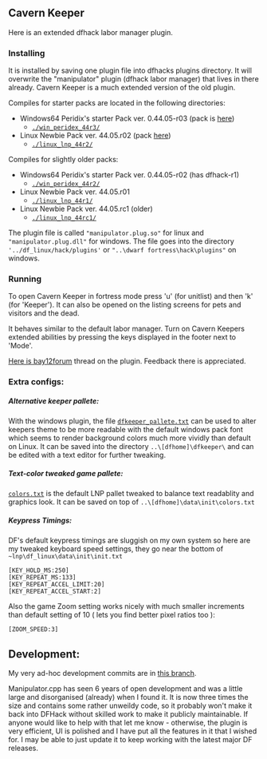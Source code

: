 ## Cavern Keeper 

Here is an extended dfhack labor manager plugin.

### Installing

It is installed by saving one plugin file into dfhacks plugins directory.
It will overwrite the "manipulator" plugin (dfhack labor manager) that lives in there already. Cavern Keeper is a much extended version of the old plugin.

Compiles for starter packs are located in the following directories:
* Windows64 Peridix's starter Pack ver. 0.44.05-r03 (pack is [here](http://dffd.bay12games.com/file.php?id=7622))
  * [`./win_peridex_44r3/`](https://github.com/strainer/dfhack/tree/develop/build/feb_df4405/win_peridex_44r3)
* Linux Newbie Pack ver. 44.05.r02 (pack [here](http://dffd.bay12games.com/file.php?id=13244))
  * [`./linux_lnp_44r2/`](https://github.com/strainer/dfhack/tree/develop/build/feb_df4405/linux_lnp_44r2)

Compiles for slightly older packs:
* Windows64 Peridix's starter Pack ver. 0.44.05-r02 (has dfhack-r1)
  * [`./win_peridex_44r2/`](https://github.com/strainer/dfhack/tree/develop/build/feb_df4405/win_peridex_44r2)
* Linux Newbie Pack ver. 44.05.r01 
  * [`./linux_lnp_44r1/`](https://github.com/strainer/dfhack/tree/develop/build/feb_df4405/linux_lnp_44r1)
* Linux Newbie Pack ver. 44.05.rc1 (older)
  * [`./linux_lnp_44rc1/`](https://github.com/strainer/dfhack/tree/develop/build/feb_df4405/linux_lnp_44rc1)

The plugin file is called `"manipulator.plug.so"` for linux and `"manipulator.plug.dll"` for windows. The file goes into the directory `'../df_linux/hack/plugins'` or `"..\dwarf fortress\hack\plugins"` on windows.


### Running

To open Cavern Keeper in fortress mode press 'u' (for unitlist) and then 'k' (for 'Keeper'). It can also be opened on the listing screens for pets and visitors and the dead.

It behaves similar to the default labor manager. Turn on 
Cavern Keepers extended abilities by pressing the keys
displayed in the footer next to 'Mode'.

[Here is bay12forum](http://www.bay12forums.com/smf/index.php?topic=169329.msg7678623#msg7678623) thread on the plugin. Feedback there is appreciated.


### Extra configs:

##### Alternative keeper pallete:

With the windows plugin, the file [`dfkeeper_pallete.txt`](https://github.com/strainer/dfhack/tree/develop/build/feb_df4405/Win64Perix4405rc2/dfkeeper_pallete.txt) can be used to alter keepers theme to be more readable with the default windows pack font which seems to render background colors much more vividly than default on Linux.
It can be saved into the directory `..\[dfhome]\dfkeeper\` and can be edited with a text editor for further tweaking.
 
##### Text-color tweaked game pallete:

[`colors.txt`](https://github.com/strainer/dfhack/tree/develop/build/feb_df4405/colors.txt) is the default LNP pallet tweaked to
balance text readablity and graphics look.
It can be saved on top of `..\[dfhome]\data\init\colors.txt`

##### Keypress Timings:

DF's default keypress timings are sluggish on my own system
so here are my tweaked keyboard speed settings, they go
near the bottom of `~lnp\df_linux\data\init\init.txt`

```
[KEY_HOLD_MS:250]
[KEY_REPEAT_MS:133]
[KEY_REPEAT_ACCEL_LIMIT:20]
[KEY_REPEAT_ACCEL_START:2]
```

Also the game Zoom setting works nicely with much smaller increments than default setting of 10 ( lets you find better pixel ratios too ):
```
[ZOOM_SPEED:3]
```

## Development:

My very ad-hoc development commits are in [this branch](https://github.com/strainer/dfhack/commits/manipu_remix).

Manipulator.cpp has seen 6 years of open development and was a little large and disorganised (already) when I found it. It is now three times the size and contains some rather unweildy code, so it probably won't make it back into DFHack without skilled work to make it publicly maintainable. If anyone would like to help with that let me know - otherwise, the plugin is very efficient, UI is polished and I have put all the features in it that I wished for. I may be able to just update it to keep working with the latest major DF releases.
